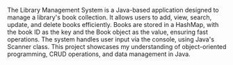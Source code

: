 The Library Management System is a Java-based application designed to manage a library's book collection. It allows users to add, view, search, update, and delete books efficiently. Books are stored in a HashMap, with the book ID as the key and the Book object as the value, ensuring fast operations. The system handles user input via the console, using Java's Scanner class. This project showcases my understanding of object-oriented programming, CRUD operations, and data management in Java.
